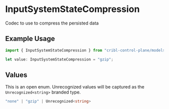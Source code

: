 # InputSystemStateCompression

Codec to use to compress the persisted data

## Example Usage

```typescript
import { InputSystemStateCompression } from "cribl-control-plane/models";

let value: InputSystemStateCompression = "gzip";
```

## Values

This is an open enum. Unrecognized values will be captured as the `Unrecognized<string>` branded type.

```typescript
"none" | "gzip" | Unrecognized<string>
```